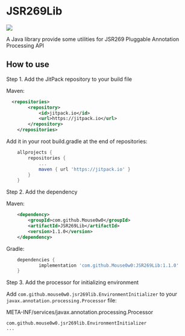 # JSR269Lib
[![](https://jitpack.io/v/Mouse0w0/JSR269Lib.svg)](https://jitpack.io/#Mouse0w0/JSR269Lib)

A Java library provide some utilities for JSR269 Pluggable Annotation Processing API

## How to use

Step 1. Add the JitPack repository to your build file

Maven:
```xml
  <repositories>
		<repository>
		    <id>jitpack.io</id>
		    <url>https://jitpack.io</url>
		</repository>
	</repositories>
```

Add it in your root build.gradle at the end of repositories:
```gradle
	allprojects {
		repositories {
			...
			maven { url 'https://jitpack.io' }
		}
	}
```

Step 2. Add the dependency

Maven:
```xml
	<dependency>
	    <groupId>com.github.Mouse0w0</groupId>
	    <artifactId>JSR269Lib</artifactId>
	    <version>1.1.0</version>
	</dependency>
```

Gradle:
```gradle
	dependencies {
	        implementation 'com.github.Mouse0w0:JSR269Lib:1.1.0'
	}
```

Step 3. Add the processor for initializing environment

Add `com.github.mouse0w0.jsr269lib.EnvironmentInitializer` to your `javax.annotation.processing.Processor` file:

META-INF/services/javax.annotation.processing.Processor
```
com.github.mouse0w0.jsr269lib.EnvironmentInitializer
...
```
